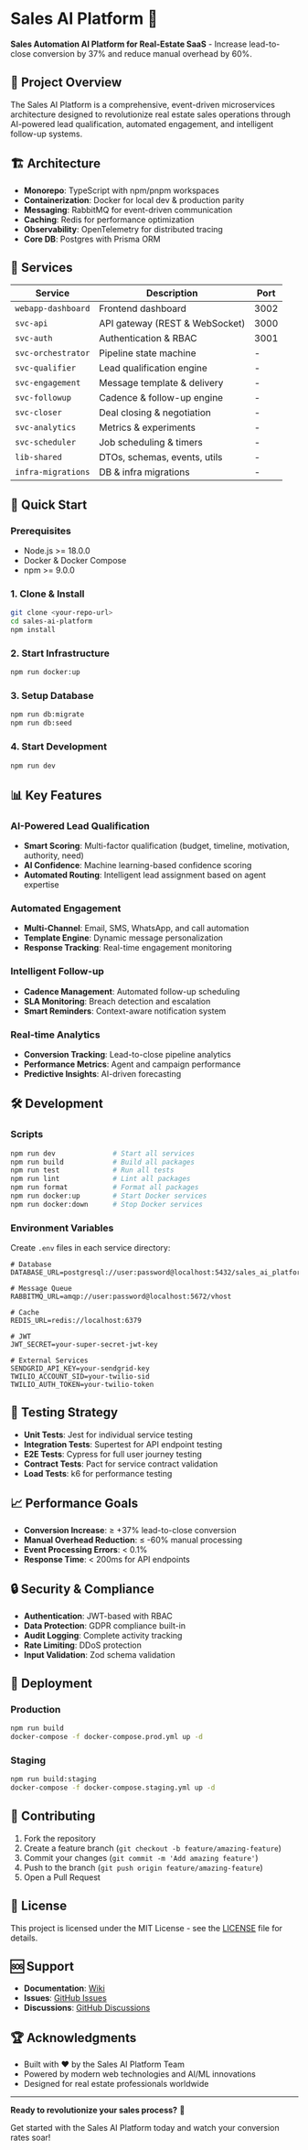 # Sales AI Platform 🚀

**Sales Automation AI Platform for Real-Estate SaaS** - Increase lead-to-close conversion by 37% and reduce manual overhead by 60%.

## 🎯 Project Overview

The Sales AI Platform is a comprehensive, event-driven microservices architecture designed to revolutionize real estate sales operations through AI-powered lead qualification, automated engagement, and intelligent follow-up systems.

## 🏗️ Architecture

- **Monorepo**: TypeScript with npm/pnpm workspaces
- **Containerization**: Docker for local dev & production parity
- **Messaging**: RabbitMQ for event-driven communication
- **Caching**: Redis for performance optimization
- **Observability**: OpenTelemetry for distributed tracing
- **Core DB**: Postgres with Prisma ORM

## 🚀 Services

| Service | Description | Port |
|---------|-------------|------|
| `webapp-dashboard` | Frontend dashboard | 3002 |
| `svc-api` | API gateway (REST & WebSocket) | 3000 |
| `svc-auth` | Authentication & RBAC | 3001 |
| `svc-orchestrator` | Pipeline state machine | - |
| `svc-qualifier` | Lead qualification engine | - |
| `svc-engagement` | Message template & delivery | - |
| `svc-followup` | Cadence & follow-up engine | - |
| `svc-closer` | Deal closing & negotiation | - |
| `svc-analytics` | Metrics & experiments | - |
| `svc-scheduler` | Job scheduling & timers | - |
| `lib-shared` | DTOs, schemas, events, utils | - |
| `infra-migrations` | DB & infra migrations | - |

## 🚀 Quick Start

### Prerequisites
- Node.js >= 18.0.0
- Docker & Docker Compose
- npm >= 9.0.0

### 1. Clone & Install
```bash
git clone <your-repo-url>
cd sales-ai-platform
npm install
```

### 2. Start Infrastructure
```bash
npm run docker:up
```

### 3. Setup Database
```bash
npm run db:migrate
npm run db:seed
```

### 4. Start Development
```bash
npm run dev
```

## 📊 Key Features

### AI-Powered Lead Qualification
- **Smart Scoring**: Multi-factor qualification (budget, timeline, motivation, authority, need)
- **AI Confidence**: Machine learning-based confidence scoring
- **Automated Routing**: Intelligent lead assignment based on agent expertise

### Automated Engagement
- **Multi-Channel**: Email, SMS, WhatsApp, and call automation
- **Template Engine**: Dynamic message personalization
- **Response Tracking**: Real-time engagement monitoring

### Intelligent Follow-up
- **Cadence Management**: Automated follow-up scheduling
- **SLA Monitoring**: Breach detection and escalation
- **Smart Reminders**: Context-aware notification system

### Real-time Analytics
- **Conversion Tracking**: Lead-to-close pipeline analytics
- **Performance Metrics**: Agent and campaign performance
- **Predictive Insights**: AI-driven forecasting

## 🛠️ Development

### Scripts
```bash
npm run dev              # Start all services
npm run build            # Build all packages
npm run test             # Run all tests
npm run lint             # Lint all packages
npm run format           # Format all packages
npm run docker:up        # Start Docker services
npm run docker:down      # Stop Docker services
```

### Environment Variables
Create `.env` files in each service directory:
```env
# Database
DATABASE_URL=postgresql://user:password@localhost:5432/sales_ai_platform

# Message Queue
RABBITMQ_URL=amqp://user:password@localhost:5672/vhost

# Cache
REDIS_URL=redis://localhost:6379

# JWT
JWT_SECRET=your-super-secret-jwt-key

# External Services
SENDGRID_API_KEY=your-sendgrid-key
TWILIO_ACCOUNT_SID=your-twilio-sid
TWILIO_AUTH_TOKEN=your-twilio-token
```

## 🧪 Testing Strategy

- **Unit Tests**: Jest for individual service testing
- **Integration Tests**: Supertest for API endpoint testing
- **E2E Tests**: Cypress for full user journey testing
- **Contract Tests**: Pact for service contract validation
- **Load Tests**: k6 for performance testing

## 📈 Performance Goals

- **Conversion Increase**: ≥ +37% lead-to-close conversion
- **Manual Overhead Reduction**: ≤ -60% manual processing
- **Event Processing Errors**: < 0.1%
- **Response Time**: < 200ms for API endpoints

## 🔒 Security & Compliance

- **Authentication**: JWT-based with RBAC
- **Data Protection**: GDPR compliance built-in
- **Audit Logging**: Complete activity tracking
- **Rate Limiting**: DDoS protection
- **Input Validation**: Zod schema validation

## 🚀 Deployment

### Production
```bash
npm run build
docker-compose -f docker-compose.prod.yml up -d
```

### Staging
```bash
npm run build:staging
docker-compose -f docker-compose.staging.yml up -d
```

## 🤝 Contributing

1. Fork the repository
2. Create a feature branch (`git checkout -b feature/amazing-feature`)
3. Commit your changes (`git commit -m 'Add amazing feature'`)
4. Push to the branch (`git push origin feature/amazing-feature`)
5. Open a Pull Request

## 📝 License

This project is licensed under the MIT License - see the [LICENSE](LICENSE) file for details.

## 🆘 Support

- **Documentation**: [Wiki](link-to-wiki)
- **Issues**: [GitHub Issues](link-to-issues)
- **Discussions**: [GitHub Discussions](link-to-discussions)

## 🏆 Acknowledgments

- Built with ❤️ by the Sales AI Platform Team
- Powered by modern web technologies and AI/ML innovations
- Designed for real estate professionals worldwide

---

**Ready to revolutionize your sales process?** 🚀

Get started with the Sales AI Platform today and watch your conversion rates soar!
